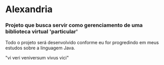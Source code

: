 # Alexandria
<h3>Projeto que busca servir como gerenciamento de uma biblioteca virtual 'particular'</h3> 
Todo o projeto será desenvolvido conforme eu for progredindo em meus estudos sobre a linguagem Java. 

"vi veri veniversum vivus vici"
